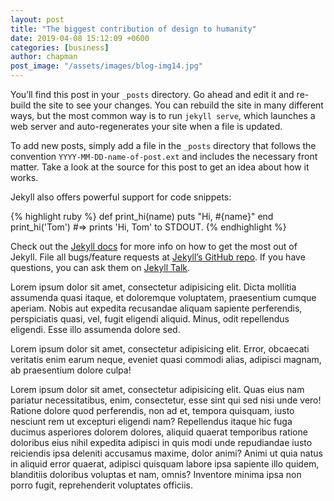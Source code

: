 ```yaml
---
layout: post
title: "The biggest contribution of design to humanity"
date: 2019-04-08 15:12:09 +0600
categories: [business]
author: chapman
post_image: "/assets/images/blog-img14.jpg"
---
```

You’ll find this post in your `_posts` directory. Go ahead and edit it and re-build the site to see your changes. You can rebuild the site in many different ways, but the most common way is to run `jekyll serve`, which launches a web server and auto-regenerates your site when a file is updated.

To add new posts, simply add a file in the `_posts` directory that follows the convention `YYYY-MM-DD-name-of-post.ext` and includes the necessary front matter. Take a look at the source for this post to get an idea about how it works.

Jekyll also offers powerful support for code snippets:

{% highlight ruby %}
def print_hi(name)
  puts "Hi, #{name}"
end
print_hi('Tom')
#=> prints 'Hi, Tom' to STDOUT.
{% endhighlight %}

Check out the [Jekyll docs][jekyll-docs] for more info on how to get the most out of Jekyll. File all bugs/feature requests at [Jekyll’s GitHub repo][jekyll-gh]. If you have questions, you can ask them on [Jekyll Talk][jekyll-talk].

[jekyll-docs]: https://jekyllrb.com/docs/home
[jekyll-gh]:   https://github.com/jekyll/jekyll
[jekyll-talk]: https://talk.jekyllrb.com/


Lorem ipsum dolor sit amet, consectetur adipisicing elit. Dicta mollitia assumenda quasi itaque, et doloremque voluptatem, praesentium cumque aperiam. Nobis aut expedita recusandae aliquam sapiente perferendis, perspiciatis quasi, vel, fugit eligendi aliquid. Minus, odit repellendus eligendi. Esse illo assumenda dolore sed.

Lorem ipsum dolor sit amet, consectetur adipisicing elit. Error, obcaecati veritatis enim earum neque, eveniet quasi commodi alias, adipisci magnam, ab praesentium dolore culpa!

Lorem ipsum dolor sit amet, consectetur adipisicing elit. Quas eius nam pariatur necessitatibus, enim, consectetur, esse sint qui sed nisi unde vero! Ratione dolore quod perferendis, non ad et, tempora quisquam, iusto nesciunt rem ut excepturi eligendi nam? Repellendus itaque hic fuga ducimus asperiores dolorem dolores, aliquid quaerat temporibus ratione doloribus eius nihil expedita adipisci in quis modi unde repudiandae iusto reiciendis ipsa deleniti accusamus maxime, dolor animi? Animi ut quia natus in aliquid error quaerat, adipisci quisquam labore ipsa sapiente illo quidem, blanditiis doloribus voluptas et nam, omnis? Inventore minima ipsa non porro fugit, reprehenderit voluptates officiis.